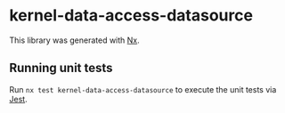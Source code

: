 # kernel-data-access-datasource

This library was generated with [Nx](https://nx.dev).

## Running unit tests

Run `nx test kernel-data-access-datasource` to execute the unit tests via [Jest](https://jestjs.io).
